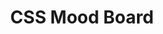---
layout: work
title: CSS Mood Board
categories: [work]
external_link: http://jefff.co/misc/css-mood-board/
intro: Ever been building a site from designs, but get to an interior page with a bunch of elements that were’nt in the comps? I have, often. I’ve done it myself, too many times to say so…so what do you do then? Just iterate from the designs?
---